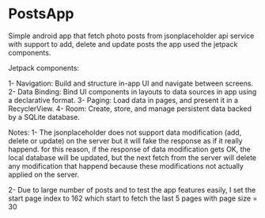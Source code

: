 # PostsApp
Simple android app that fetch photo posts from jsonplaceholder api service with support to add, delete and update posts
the app used the jetpack components.

Jetpack components:

1- Navigation: Build and structure in-app UI and navigate between screens.
2- Data Binding: Bind UI components in layouts to data sources in app using a declarative format.
3- Paging: 	Load data in pages, and present it in a RecyclerView.
4- Room: Create, store, and manage persistent data backed by a SQLite database.

Notes:
1- The jsonplaceholder does not support data modification (add, delete or update) on the server but it will fake the response as if it really happend.
for this reason, if the response of data modification gets OK, the local database will be updated, 
but the next fetch from the server will delete any modification that happend because these modifications not actually applied on the server.

2- Due to large number of posts and to test the app features easily, I set the start page index to 162 which start to fetch the last 5 pages with page size = 30
